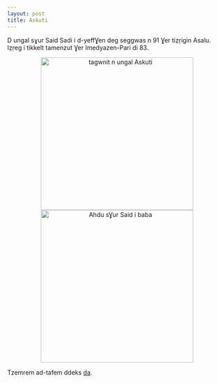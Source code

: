```yaml
---
layout: post
title: Askuti
---
```


D ungal sɣur Said Sadi i d-yeffƔen deg seggwas n 91 Ɣer tiẓṛigin Asalu. Iẓṛeg i tikkelt tamenzut Ɣer Imedyazen-Pari di 83.

<!-- ![tagwnit n ungal Iḍ ḍ Wass]({{ site.baseurl }}/images/id-d-wass.jpg){ width=50% } -->
<div align="center">
    <img src="{{ site.baseurl }}/images/askuti.jpg" alt="tagwnit n ungal Askuti"  height="350px" />
    <img src="{{ site.baseurl }}/images/ahdu-askuti.jpg" alt="Ahdu sƔur Said i baba"  height="350px" />
</div>

Tzemrem ad-tafem ddeks [da](https://lipn.univ-paris13.fr/~hamidi).
